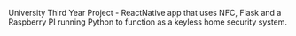 University Third Year Project - ReactNative app that uses NFC, Flask and a Raspberry PI running Python to function as a keyless home security system.
